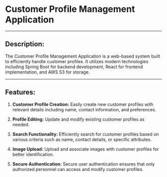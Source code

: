 # Customer Profile Management Application

---

## Description:
The Customer Profile Management Application is a web-based system built to efficiently handle customer profiles. It utilizes modern technologies including Spring Boot for backend development, React for frontend implementation, and AWS S3 for storage.

---

## Features:

1. **Customer Profile Creation:** Easily create new customer profiles with relevant details including name, contact information, and preferences.

2. **Profile Editing:** Update and modify existing customer profiles as needed.

3. **Search Functionality:** Efficiently search for customer profiles based on various criteria such as name, contact details, or specific attributes.

4. **Image Upload:** Upload and associate images with customer profiles for better identification.

5. **Secure Authentication:** Secure user authentication ensures that only authorized personnel can access and modify customer profiles.

